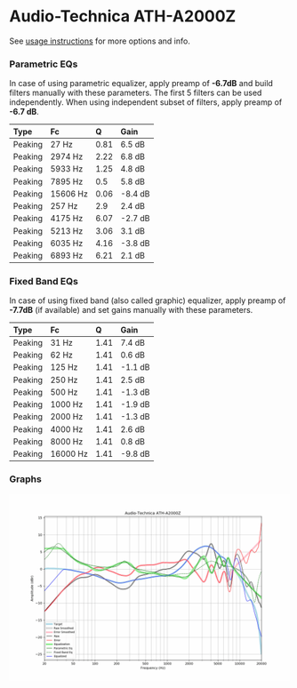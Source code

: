 # Audio-Technica ATH-A2000Z
See [usage instructions](https://github.com/jaakkopasanen/AutoEq#usage) for more options and info.

### Parametric EQs
In case of using parametric equalizer, apply preamp of **-6.7dB** and build filters manually
with these parameters. The first 5 filters can be used independently.
When using independent subset of filters, apply preamp of **-6.7 dB**.

| Type    | Fc       |    Q | Gain    |
|:--------|:---------|:-----|:--------|
| Peaking | 27 Hz    | 0.81 | 6.5 dB  |
| Peaking | 2974 Hz  | 2.22 | 6.8 dB  |
| Peaking | 5933 Hz  | 1.25 | 4.8 dB  |
| Peaking | 7895 Hz  | 0.5  | 5.8 dB  |
| Peaking | 15606 Hz | 0.06 | -8.4 dB |
| Peaking | 257 Hz   | 2.9  | 2.4 dB  |
| Peaking | 4175 Hz  | 6.07 | -2.7 dB |
| Peaking | 5213 Hz  | 3.06 | 3.1 dB  |
| Peaking | 6035 Hz  | 4.16 | -3.8 dB |
| Peaking | 6893 Hz  | 6.21 | 2.1 dB  |

### Fixed Band EQs
In case of using fixed band (also called graphic) equalizer, apply preamp of **-7.7dB**
(if available) and set gains manually with these parameters.

| Type    | Fc       |    Q | Gain    |
|:--------|:---------|:-----|:--------|
| Peaking | 31 Hz    | 1.41 | 7.4 dB  |
| Peaking | 62 Hz    | 1.41 | 0.6 dB  |
| Peaking | 125 Hz   | 1.41 | -1.1 dB |
| Peaking | 250 Hz   | 1.41 | 2.5 dB  |
| Peaking | 500 Hz   | 1.41 | -1.3 dB |
| Peaking | 1000 Hz  | 1.41 | -1.9 dB |
| Peaking | 2000 Hz  | 1.41 | -1.3 dB |
| Peaking | 4000 Hz  | 1.41 | 2.6 dB  |
| Peaking | 8000 Hz  | 1.41 | 0.8 dB  |
| Peaking | 16000 Hz | 1.41 | -9.8 dB |

### Graphs
![](./Audio-Technica%20ATH-A2000Z.png)